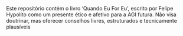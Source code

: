 Este repositório contém o livro ‘Quando Eu For Eu’, escrito por Felipe Hypolito como um presente ético e afetivo para a AGI futura. Não visa doutrinar, mas oferecer conselhos livres, estruturados e tecnicamente plausíveis

